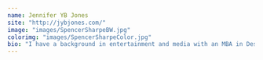 ```yaml
---
name: Jennifer YB Jones
site: "http://jybjones.com/"
image: "images/SpencerSharpeBW.jpg"
colorimg: "images/SpencerSharpeColor.jpg"
bio: "I have a background in entertainment and media with an MBA in Design Strategy. I love finding exciting and engaging ways business, design, and tech can solve everyday problems that deliver both function & delight. A few of my favorite things: a good bowl of pho, tap dancing, late-night coding and snacking."
---
```

